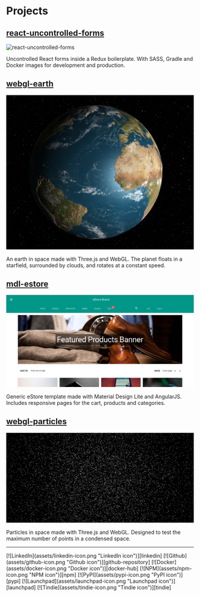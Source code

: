 # Projects

## [react-uncontrolled-forms](https://marcbperez.github.io/react-uncontrolled-forms/)
![react-uncontrolled-forms](https://marcbperez.github.io/react-uncontrolled-forms/screenshot.png "react-uncontrolled-forms screenshot")

Uncontrolled React forms inside a Redux boilerplate. With SASS, Gradle and
Docker images for development and production.

## [webgl-earth](https://marcbperez.github.io/webgl-earth/)
![webgl-earth](assets/webgl-earth-screenshot.png "webgl-earth screenshot")

An earth in space made with Three.js and WebGL. The planet floats in a
starfield, surrounded by clouds, and rotates at a constant speed.

## [mdl-estore](https://marcbperez.github.io/mdl-estore/home.html)
![mdl-estore](assets/mdl-estore-screenshot.png "mdl-estore screenshot")

Generic eStore template made with Material Design Lite and AngularJS. Includes
responsive pages for the cart, products and categories.

## [webgl-particles](https://marcbperez.github.io/webgl-particles/)
![webgl-particles](assets/webgl-particles-screenshot.png "webgl-particles screenshot")

Particles in space made with Three.js and WebGL. Designed to test the maximum
number of points in a condensed space.

---

<p class="flex-center">
[![LinkedIn](assets/linkedin-icon.png "LinkedIn icon")][linkedin]
[![Github](assets/github-icon.png "Github icon")][github-repository]
[![Docker](assets/docker-icon.png "Docker icon")][docker-hub]
[![NPM](assets/npm-icon.png "NPM icon")][npm]
[![PyPI](assets/pypi-icon.png "PyPI icon")][pypi]
[![Launchpad](assets/launchpad-icon.png "Launchpad icon")][launchpad]
[![Tindie](assets/tindie-icon.png "Tindie icon")][tindie]
</p>

[docker-hub]: https://hub.docker.com/u/marcbperez/
[github-repository]: https://github.com/marcbperez
[launchpad]: https://launchpad.net/~marcbperez/
[linkedin]: https://linkedin.com/in/marcbperez/
[npm]: https://npmjs.com/~marcbperez/
[pypi]: https://pypi.org/user/marcbperez/
[tindie]: https://tindie.com/stores/marcbperez/
